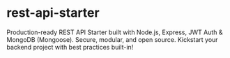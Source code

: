# rest-api-starter
Production-ready REST API Starter built with Node.js, Express, JWT Auth &amp; MongoDB (Mongoose). Secure, modular, and open source. Kickstart your backend project with best practices built-in!
